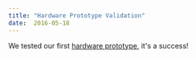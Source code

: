 ```yaml
---
title: "Hardware Prototype Validation"
date:  2016-05-18
---
```

We tested our first [hardware prototype](https://github.com/tomeshnet/prototype-cjdns-pi2), it's a success!
